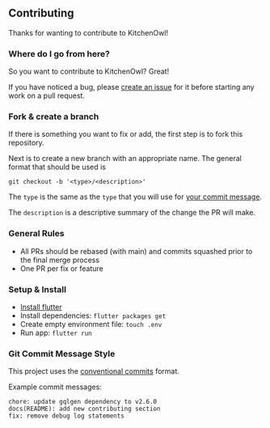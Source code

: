 ## Contributing

Thanks for wanting to contribute to KitchenOwl!

### Where do I go from here?

So you want to contribute to KitchenOwl? Great!

If you have noticed a bug, please [create an issue](https://github.com/TomBursch/KitchenOwl/issues/new) for it before starting any work on a pull request.

### Fork & create a branch

If there is something you want to fix or add, the first step is to fork this repository.

Next is to create a new branch with an appropriate name. The general format that should be used is

```
git checkout -b '<type>/<description>'
```

The `type` is the same as the `type` that you will use for [your commit message](https://www.conventionalcommits.org/en/v1.0.0/#summary).

The `description` is a descriptive summary of the change the PR will make.

### General Rules

- All PRs should be rebased (with main) and commits squashed prior to the final merge process
- One PR per fix or feature

### Setup & Install
- [Install flutter](https://flutter.dev/docs/get-started/install)
- Install dependencies: `flutter packages get`
- Create empty environment file: `touch .env`
- Run app: `flutter run`

### Git Commit Message Style

This project uses the [conventional commits](https://www.conventionalcommits.org/en/v1.0.0/#summary) format.

Example commit messages:

```
chore: update gqlgen dependency to v2.6.0
docs(README): add new contributing section
fix: remove debug log statements
```
